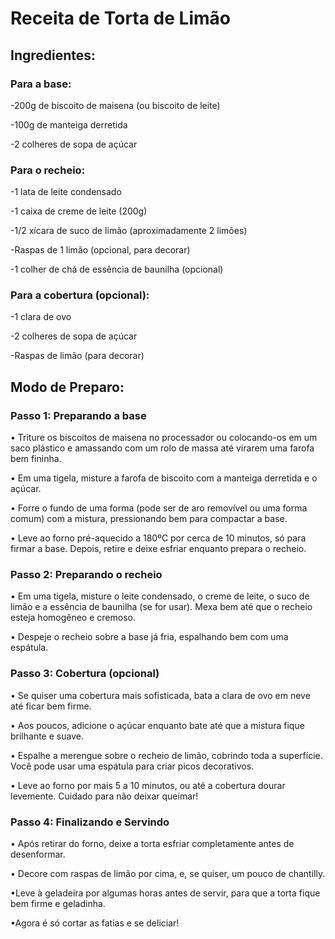 # Receita de Torta de Limão

## Ingredientes:
### Para a base:

-200g de biscoito de maisena (ou biscoito de leite)

-100g de manteiga derretida

-2 colheres de sopa de açúcar

### Para o recheio:

-1 lata de leite condensado

-1 caixa de creme de leite (200g)

-1/2 xícara de suco de limão (aproximadamente 2 limões)

-Raspas de 1 limão (opcional, para decorar)

-1 colher de chá de essência de baunilha (opcional)

### Para a cobertura (opcional):

-1 clara de ovo

-2 colheres de sopa de açúcar

-Raspas de limão (para decorar)

## Modo de Preparo:
### Passo 1: Preparando a base

• Triture os biscoitos de maisena no processador ou colocando-os em um saco plástico e amassando com um rolo de massa até virarem uma farofa bem fininha.

• Em uma tigela, misture a farofa de biscoito com a manteiga derretida e o açúcar.

• Forre o fundo de uma forma (pode ser de aro removível ou uma forma comum) com a mistura, pressionando bem para compactar a base.

• Leve ao forno pré-aquecido a 180ºC por cerca de 10 minutos, só para firmar a base. Depois, retire e deixe esfriar enquanto prepara o recheio.

### Passo 2: Preparando o recheio

• Em uma tigela, misture o leite condensado, o creme de leite, o suco de limão e a essência de baunilha (se for usar). Mexa bem até que o recheio esteja homogêneo e cremoso.

• Despeje o recheio sobre a base já fria, espalhando bem com uma espátula.

### Passo 3: Cobertura (opcional)

• Se quiser uma cobertura mais sofisticada, bata a clara de ovo em neve até ficar bem firme.

• Aos poucos, adicione o açúcar enquanto bate até que a mistura fique brilhante e suave.

• Espalhe a merengue sobre o recheio de limão, cobrindo toda a superfície. Você pode usar uma espátula para criar picos decorativos.

• Leve ao forno por mais 5 a 10 minutos, ou até a cobertura dourar levemente. Cuidado para não deixar queimar!

### Passo 4: Finalizando e Servindo

• Após retirar do forno, deixe a torta esfriar completamente antes de desenformar.

• Decore com raspas de limão por cima, e, se quiser, um pouco de chantilly.

•Leve à geladeira por algumas horas antes de servir, para que a torta fique bem firme e geladinha.

•Agora é só cortar as fatias e se deliciar!
